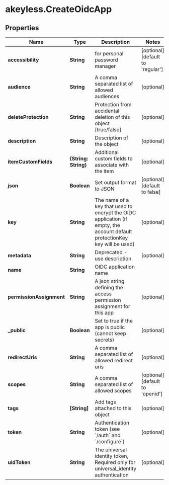 # akeyless.CreateOidcApp

## Properties

Name | Type | Description | Notes
------------ | ------------- | ------------- | -------------
**accessibility** | **String** | for personal password manager | [optional] [default to &#39;regular&#39;]
**audience** | **String** | A comma separated list of allowed audiences | [optional] 
**deleteProtection** | **String** | Protection from accidental deletion of this object [true/false] | [optional] 
**description** | **String** | Description of the object | [optional] 
**itemCustomFields** | **{String: String}** | Additional custom fields to associate with the item | [optional] 
**json** | **Boolean** | Set output format to JSON | [optional] [default to false]
**key** | **String** | The name of a key that used to encrypt the OIDC application (if empty, the account default protectionKey key will be used) | [optional] 
**metadata** | **String** | Deprecated - use description | [optional] 
**name** | **String** | OIDC application name | 
**permissionAssignment** | **String** | A json string defining the access permission assignment for this app | [optional] 
**_public** | **Boolean** | Set to true if the app is public (cannot keep secrets) | [optional] 
**redirectUris** | **String** | A comma separated list of allowed redirect uris | [optional] 
**scopes** | **String** | A comma separated list of allowed scopes | [optional] [default to &#39;openid&#39;]
**tags** | **[String]** | Add tags attached to this object | [optional] 
**token** | **String** | Authentication token (see &#x60;/auth&#x60; and &#x60;/configure&#x60;) | [optional] 
**uidToken** | **String** | The universal identity token, Required only for universal_identity authentication | [optional] 


